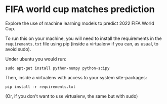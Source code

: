FIFA world cup matches prediction
==================

Explore the use of machine learning models to predict 2022 FIFA World Cup.

To run this on your machine, you will need to install the requirements in the ``requirements.txt`` file using pip (inside a virtualenv if you can, as usual, to avoid sudo).

Under ubuntu you would run:

    sudo apt-get install python-numpy python-scipy
    
Then, inside a virtualenv with access to your system site-packages:

    pip install -r requirements.txt
    
(Or, if you don't want to use virtualenv, the same but with sudo)
